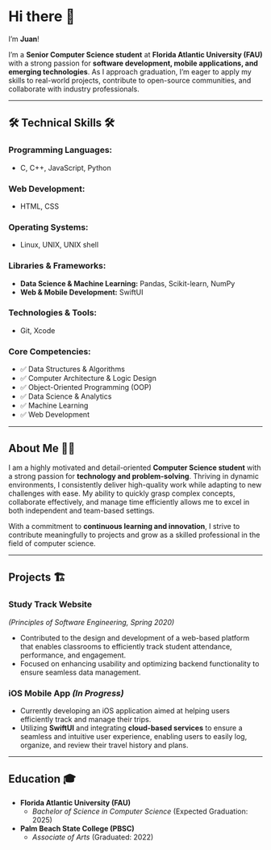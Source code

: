 # Hi there 👋  
I’m **Juan**!  

I’m a **Senior Computer Science student** at **Florida Atlantic University (FAU)** with a strong passion for **software development, mobile applications, and emerging technologies**. As I approach graduation, I’m eager to apply my skills to real-world projects, contribute to open-source communities, and collaborate with industry professionals.  

---

## 🛠 **Technical Skills** 🛠️ 

### **Programming Languages:**  
- C, C++, JavaScript, Python  

### **Web Development:**  
- HTML, CSS  

### **Operating Systems:**  
- Linux, UNIX, UNIX shell  

### **Libraries & Frameworks:**  
- **Data Science & Machine Learning:** Pandas, Scikit-learn, NumPy  
- **Web & Mobile Development:** SwiftUI  

### **Technologies & Tools:**  
- Git, Xcode  

### **Core Competencies:**  
- ✅ Data Structures & Algorithms  
- ✅ Computer Architecture & Logic Design  
- ✅ Object-Oriented Programming (OOP)  
- ✅ Data Science & Analytics  
- ✅ Machine Learning  
- ✅ Web Development  

---

## **About Me** 👨‍💻  

I am a highly motivated and detail-oriented **Computer Science student** with a strong passion for **technology and problem-solving**. Thriving in dynamic environments, I consistently deliver high-quality work while adapting to new challenges with ease. My ability to quickly grasp complex concepts, collaborate effectively, and manage time efficiently allows me to excel in both independent and team-based settings.  

With a commitment to **continuous learning and innovation**, I strive to contribute meaningfully to projects and grow as a skilled professional in the field of computer science.  

---

## **Projects** 🏗️  

### **Study Track Website**  
*(Principles of Software Engineering, Spring 2020)*  
- Contributed to the design and development of a web-based platform that enables classrooms to efficiently track student attendance, performance, and engagement.  
- Focused on enhancing usability and optimizing backend functionality to ensure seamless data management.  

### **iOS Mobile App** *(In Progress)*  
- Currently developing an iOS application aimed at helping users efficiently track and manage their trips.  
- Utilizing **SwiftUI** and integrating **cloud-based services** to ensure a seamless and intuitive user experience, enabling users to easily log, organize, and review their travel history and plans.  

---

## **Education** 🎓  
- **Florida Atlantic University (FAU)**  
  - *Bachelor of Science in Computer Science* (Expected Graduation: 2025)  
- **Palm Beach State College (PBSC)**  
  - *Associate of Arts* (Graduated: 2022)  
